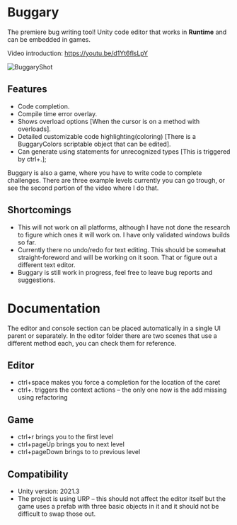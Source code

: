 # Buggary
The premiere bug writing tool! Unity code editor that works in **Runtime** and can be embedded in games. 

Video introduction: https://youtu.be/d1Yt6flsLpY

![BuggaryShot](https://user-images.githubusercontent.com/121664522/210135809-324e7df8-e252-441e-bb8c-a8a7f9d0c1b2.png)

## Features
* Code completion.
* Compile time error overlay.
* Shows overload options [When the cursor is on a method with overloads].
* Detailed customizable code highlighting(coloring) [There is a BuggaryColors scriptable object that can be edited].
* Can generate using statements for unrecognized types [This is triggered by ctrl+.];

Buggary is also a game, where you have to write code to complete challenges. There are three example levels currently you can go trough, or see the second portion of the video where I do that.

## Shortcomings
* This will not work on all platforms, although I have not done the research to figure which ones it will work on. I have only validated windows builds so far.
* Currently there no undo/redo for text editing. This should be somewhat straight-foreword and will be working on it soon. That or figure out a different text editor.
* Buggary is still work in progress, feel free to leave bug reports and suggestions.
# Documentation
The editor and console section can be placed automatically in a single UI parent or separately. In the editor folder there are two scenes that use a different method each, you can check them for reference.
## Editor
* ctrl+space makes you force a completion for the location of the caret
* ctrl+. triggers the context actions – the only one now is the add missing using refactoring
## Game
* ctrl+r brings you to the first level
* ctrl+pageUp brings you to next level
* ctrl+pageDown brings to to previous level
## Compatibility
* Unity version: 2021.3
* The project is using URP – this should not affect the editor itself but the game uses a prefab with three basic objects in it and it should not be difficult to swap those out.
